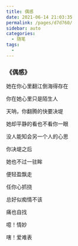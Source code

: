 ```yaml
---
title: 偶感
date: 2021-06-14 21:03:35
permalink: /pages/d7d760/
sidebar: auto
categories:
  - 随笔
tags:
  - 
---
```


### 《偶感》

她在你心里翻江倒海得存在

你在她心里只是陌生人

天呐，你翻腾的快要决堤

她却平静的看也不看你一眼

没人能知会另一个人的心思

你决堤之后

她也不过一驻眸

便轻盈飘走

任你心抓挠

总好似痴情不该

痛也自找

噫！情妙

嗐！爱难表